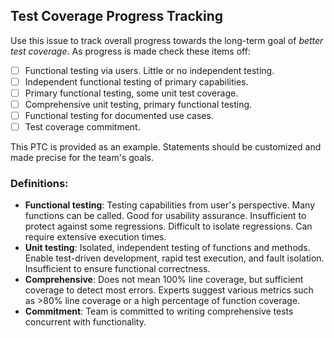 ## Test Coverage Progress Tracking

Use this issue to track overall progress towards the long-term goal of *better test coverage*.
As progress is made check these items off:

- [ ] Functional testing via users.
      Little or no independent testing.
- [ ] Independent functional testing of primary capabilities.
- [ ] Primary functional testing, some unit test coverage.
- [ ] Comprehensive unit testing, primary functional testing.
- [ ] Functional testing for documented use cases.
- [ ] Test coverage commitment.

This PTC is provided as an example. Statements should be customized and made precise for the team's goals.

### Definitions:

- **Functional testing**: Testing capabilities from user's perspective. Many functions can be called. Good for usability assurance. Insufficient to protect against some regressions. Difficult to isolate regressions. Can require extensive execution times.
- **Unit testing**: Isolated, independent testing of functions and methods. Enable test-driven development, rapid test execution, and fault isolation. Insufficient to ensure functional correctness.
- **Comprehensive**: Does not mean 100% line coverage, but sufficient coverage to detect most errors. Experts suggest various metrics such as >80% line coverage or a high percentage of function coverage.
- **Commitment**: Team is committed to writing comprehensive tests concurrent with functionality.
